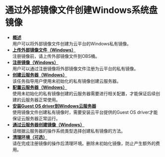 # 通过外部镜像文件创建Windows系统盘镜像<a name="ZH-CN_TOPIC_0030713181"></a>

-   **[概述](概述-通过外部镜像文件创建Windows系统盘镜像.md)**  
用户可以将外部镜像文件创建为云平台的Windows私有镜像。
-   **[上传外部镜像文件（Windows）](上传外部镜像文件（Windows）.md)**  
注册镜像前，请上传外部镜像文件到OBS桶。
-   **[注册镜像（Windows）](注册镜像（Windows）.md)**  
用户可以通过注册镜像将外部镜像文件注册为云平台的私有镜像。
-   **[创建云服务器（Windows）](创建云服务器（Windows）.md)**  
该任务指导用户使用未初始化的私有镜像创建云服务器。
-   **[配置云服务器（Windows）](配置云服务器（Windows）.md)**  
使用未初始化的私有镜像创建的云服务器需要进行相关配置，才能保证后续创建的云服务器正常使用。
-   **[安装Guest OS driver到Windows云服务器](安装Guest-OS-driver到Windows云服务器.md)**  
使用镜像文件创建私有镜像时，需要安装云平台提供的Guest OS driver才能保证云服务器正常运行。
-   **[通过云服务器创建镜像（Windows）](通过云服务器创建镜像（Windows）.md)**  
请根据云服务器的操作系统类型选择创建私有镜像的方法。
-   **[清理环境（可选）](清理环境-Windows.md)**  
请在完成注册镜像的操作后清理环境。删除未初始化镜像，防止产生额外的费用。

